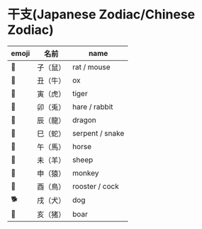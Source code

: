 # 干支(Japanese Zodiac/Chinese Zodiac)

|emoji|名前|name|
|--|--|--|
|🐀|子（鼠）|rat / mouse|
|🐄|丑（牛）|ox|
|🐅|寅（虎）|tiger|
|🐇|卯（兎）|hare / rabbit|
|🐉|辰（龍）|dragon|
|🐍|巳（蛇）|serpent / snake|
|🐎|午（馬）|horse|
|🐑|未（羊）|sheep|
|🐒|申（猿）|monkey|
|🐓|酉（鳥）|rooster / cock|
|🐕|戌（犬）|dog|
|🐗|亥（猪）|boar|
